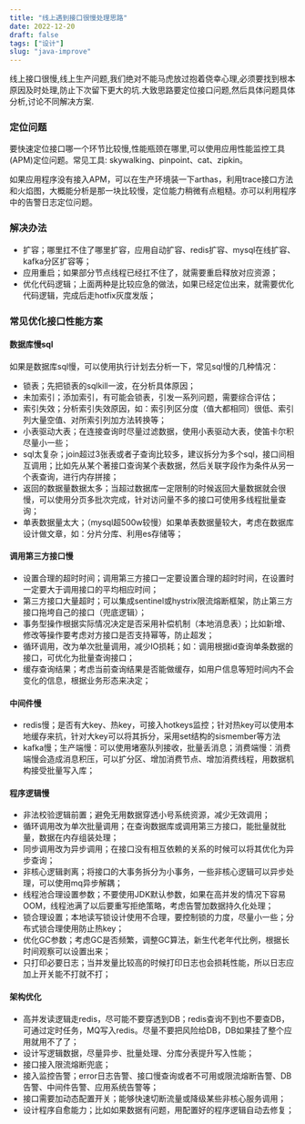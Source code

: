 ```yaml
---
title: "线上遇到接口很慢处理思路"
date: 2022-12-20
draft: false
tags: ["设计"]
slug: "java-improve"
---
```


线上接口很慢,线上生产问题,我们绝对不能马虎放过抱着侥幸心理,必须要找到根本原因及时处理,防止下次留下更大的坑.大致思路要定位接口问题,然后具体问题具体分析,讨论不同解决方案.

### 定位问题
要快速定位接口哪一个环节比较慢,性能瓶颈在哪里,可以使用应用性能监控工具(APM)定位问题。常见工具: skywalking、pinpoint、cat、zipkin。

如果应用程序没有接入APM，可以在生产环境装一下arthas，利用trace接口方法和火焰图，大概能分析是那一块比较慢，定位能力稍微有点粗糙。亦可以利用程序中的告警日志定位问题。

### 解决办法
- 扩容；哪里扛不住了哪里扩容，应用自动扩容、redis扩容、mysql在线扩容、kafka分区扩容等；
- 应用重启；如果部分节点线程已经扛不住了，就需要重启释放对应资源；
- 优化代码逻辑；上面两种是比较应急的做法，如果已经定位出来，就需要优化代码逻辑，完成后走hotfix灰度发版；

### 常见优化接口性能方案

#### 数据库慢sql
如果是数据库sql慢，可以使用执行计划去分析一下，常见sql慢的几种情况：
- 锁表；先把锁表的sqlkill一波，在分析具体原因；
- 未加索引；添加索引，有可能会锁表，引发一系列问题，需要综合评估；
- 索引失效；分析索引失效原因，如：索引列区分度（值大都相同）很低、索引列大量空值、对所索引列加方法转换等；
- 小表驱动大表；在连接查询时尽量过滤数据，使用小表驱动大表，使笛卡尔积尽量小一些；
- sql太复杂；join超过3张表或者子查询比较多，建议拆分为多个sql，接口间相互调用；比如先从某个著接口查询某个表数据，然后关联字段作为条件从另一个表查询，进行内存拼接；
- 返回的数据量数据太多；当超过数据库一定限制的时候返回大量数据就会很慢，可以使用分页多批次完成，针对访问量不多的接口可使用多线程批量查询；
- 单表数据量太大；（mysql超500w较慢）如果单表数据量较大，考虑在数据库设计做文章，如：分片分库、利用es存储等；

#### 调用第三方接口慢
- 设置合理的超时时间；调用第三方接口一定要设置合理的超时时间，在设置时一定要大于调用接口的平均相应时间；
- 第三方接口大量超时；可以集成sentinel或hystrix限流熔断框架，防止第三方接口拖垮自己的接口（兜底逻辑）；
- 事务型操作根据实际情况决定是否采用补偿机制（本地消息表）；比如新增、修改等操作要考虑对方接口是否支持幂等，防止超发；
- 循环调用，改为单次批量调用，减少IO损耗；如：调用根据id查询单条数据的接口，可优化为批量查询接口；
- 缓存查询结果；考虑当前查询结果是否能做缓存，如用户信息等短时间内不会变化的信息，根据业务形态来决定；

#### 中间件慢
- redis慢；是否有大key、热key，可接入hotkeys监控；针对热key可以使用本地缓存来抗，针对大key可以将其拆分，采用set结构的sismember等方法
- kafka慢；生产端慢：可以使用堵塞队列接收，批量丢消息；消费端慢：消费端慢会造成消息积压，可以扩分区、增加消费节点、增加消费线程，用数据机构接受批量写入库；

#### 程序逻辑慢
- 非法校验逻辑前置；避免无用数据穿透小号系统资源，减少无效调用；
- 循环调用改为单次批量调用；在查询数据库或调用第三方接口，能批量就批量，数据在内存组装处理；
- 同步调用改为异步调用；在接口没有相互依赖的关系的时候可以将其优化为异步查询；
- 非核心逻辑剥离；将接口的大事务拆分为小事务，一些非核心逻辑可以异步处理，可以使用mq异步解耦；
- 线程池合理设置参数；不要使用JDK默认参数，如果在高并发的情况下容易OOM，线程池满了以后要重写拒绝策略，考虑告警加数据持久化处理；
- 锁合理设置；本地读写锁设计使用不合理，要控制锁的力度，尽量小一些；分布式锁合理使用防止热key；
- 优化GC参数；考虑GC是否频繁，调整GC算法，新生代老年代比例，根据长时间观察可以设置出来；
- 只打印必要日志；当并发量比较高的时候打印日志也会损耗性能，所以日志应加上开关能不打就不打；

#### 架构优化
- 高并发读逻辑走redis，尽可能不要穿透到DB；redis查询不到也不要查DB，可通过定时任务，MQ写入redis。尽量不要把风险给DB，DB如果挂了整个应用就用不了了；
- 设计写逻辑数据，尽量异步、批量处理、分库分表提升写入性能；
- 接口接入限流熔断兜底；
- 接入监控告警；error日志告警、接口慢查询或者不可用或限流熔断告警、DB告警、中间件告警、应用系统告警等；
- 接口需要加动态配置开关；能够快速切断流量或降级某些非核心服务调用；
- 设计程序自愈能力；比如如果数据有问题，用配置好的程序逻辑自动去修复；





